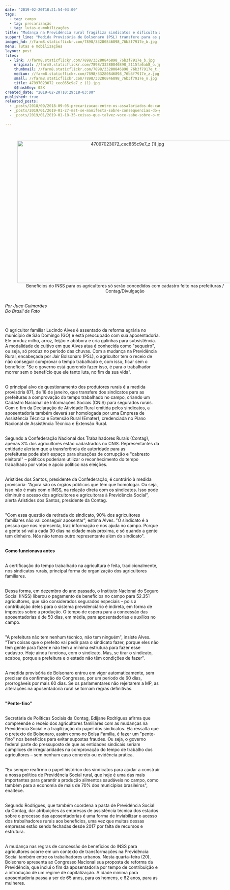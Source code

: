 ```yaml
---
date: "2019-02-20T10:21:54-03:00"
tags:
  - tag: campo
  - tag: precarização
  - tag: lutas-e-mobilizações
title: "Mudança na Previdência rural fragiliza sindicatos e dificulta acesso à aposentadoria\n"
support_line: "Medida Provisória de Bolsonaro (PSL) transfere para as prefeituras a comprovação que era feita nos sindicatos rurais\n"
images_hd: //farm8.staticflickr.com/7898/33280846898_76b3f7917e_b.jpg
menu: lutas e mobilizações
layout: post
files:
  - link: //farm8.staticflickr.com/7898/33280846898_76b3f7917e_b.jpg
    original: //farm8.staticflickr.com/7898/33280846898_2115fa6ab8_o.jpg
    thumbnail: //farm8.staticflickr.com/7898/33280846898_76b3f7917e_t.jpg
    medium: //farm8.staticflickr.com/7898/33280846898_76b3f7917e_z.jpg
    small: //farm8.staticflickr.com/7898/33280846898_76b3f7917e_n.jpg
    title: 47097023072_cec865c9e7_z (1).jpg
    $$hashKey: 02X
created_date: "2019-02-20T10:29:18-03:00"
published: true
releated_posts:
  - _posts/2018/09/2018-09-05-precarizacao-entre-os-assalariados-do-campo-uma-disparidade-historica.md
  - _posts/2019/01/2019-01-27-mst-se-manifesta-sobre-consequencias-do-governo-bolsonaro.md
  - _posts/2019/01/2019-01-18-35-coisas-que-talvez-voce-sabe-sobre-o-mst.md

---
```

<div class="author" itemprop="author" rel="author" style="box-sizing: border-box; margin: 0px; padding: 0px; border: 0px; font-variant-numeric: normal; font-variant-east-asian: normal; font-stretch: normal; font-size: 1rem; line-height: normal; font-family: Merriweather, &quot;Times New Roman&quot;; vertical-align: baseline; color: rgb(26, 26, 26);">&nbsp;</div>

<div itemprop="author" rel="author">
<div style="text-align:center">
<figure class="image" style="display:inline-block"><img alt="47097023072_cec865c9e7_z (1).jpg" height="462" src="//farm8.staticflickr.com/7898/33280846898_76b3f7917e_b.jpg" width="700" />
<figcaption>Benef&iacute;cios do INSS para os agricultores s&oacute; ser&atilde;o concedidos com cadastro feito nas prefeituras / Contag/Divulga&ccedil;&atilde;o</figcaption>
</figure>
</div>
</div>

<div itemprop="author" rel="author">&nbsp;</div>

<div itemprop="author" rel="author"><em>Por Juca Guimar&atilde;es<br />
Do Brasil de Fato&nbsp;</em></div>

<p>&nbsp;</p>

<p>O agricultor familiar Lucindo Alves &eacute; assentado da reforma agr&aacute;ria no munic&iacute;pio de S&atilde;o Domingo (GO) e est&aacute; preocupado com sua aposentadoria. Ele&nbsp;produz milho, arroz,&nbsp;feij&atilde;o e ab&oacute;bora e cria galinhas para subsist&ecirc;ncia. A modalidade de cultivo em que Alves atua &eacute; conhecida como &quot;sequeiro&quot;, ou seja, s&oacute; produz no per&iacute;odo das chuvas. Com a mudan&ccedil;a&nbsp;na Previd&ecirc;ncia Rural, encabe&ccedil;ada por&nbsp;Jair Bolsonaro (PSL), o agricultor tem o receio de n&atilde;o conseguir comprovar o tempo trabalhado e, com isso, ficar sem o benef&iacute;cio: &quot;Se o governo est&aacute; querendo fazer isso, &eacute; para o trabalhador morrer sem o benef&iacute;cio que ele tanto luta, no fim da sua vida&quot;.</p>

<p><br />
O principal alvo de questionamento dos produtores rurais &eacute;&nbsp;a medida provis&oacute;ria 871, de 18 de janeiro, que&nbsp;transfere dos sindicatos para as prefeituras a comprova&ccedil;&atilde;o do tempo trabalhado no campo, criando&nbsp;um Cadastro Nacional de Informa&ccedil;&otilde;es Sociais (CNIS) para segurados rurais. Com o fim da Declara&ccedil;&atilde;o de Atividade Rural emitida pelos sindicatos, a aposentadoria tamb&eacute;m dever&aacute;&nbsp;ser homologada por uma Empresa de Assist&ecirc;ncia T&eacute;cnica e Extens&atilde;o Rural (Emater), credenciada no Plano Nacional de Assist&ecirc;ncia T&eacute;cnica e Extens&atilde;o Rural.</p>

<p><br />
Segundo a Confedera&ccedil;&atilde;o Nacional dos Trabalhadores Rurais (Contag), apenas 3% dos agricultores est&atilde;o cadastrados no CNIS. Representantes da entidade alertam&nbsp;que a&nbsp;transfer&ecirc;ncia de&nbsp;autoridade para as prefeituras&nbsp;pode abrir espa&ccedil;o para situa&ccedil;&otilde;es de corrup&ccedil;&atilde;o e &quot;cabresto eleitoral&quot; &ndash;&nbsp;pol&iacute;ticos poderiam&nbsp;utilizar o reconhecimento do tempo trabalhado&nbsp;por votos e apoio pol&iacute;tico nas elei&ccedil;&otilde;es.</p>

<p><br />
Aristides dos Santos, presidente da Confedera&ccedil;&atilde;o, &eacute; contr&aacute;rio &agrave; medida provis&oacute;ria: &ldquo;Agora s&atilde;o os &oacute;rg&atilde;os p&uacute;blicos que t&ecirc;m que homologar. Ou seja, isso n&atilde;o &eacute; mais com o INSS, na rela&ccedil;&atilde;o direta com os sindicatos. Isso pode diminuir o acesso dos agricultores e agricultoras &agrave; Previd&ecirc;ncia Social&rdquo;, alerta&nbsp;Aristides dos Santos, presidente da Contag.</p>

<p><br />
&quot;Com essa quest&atilde;o da retirada do sindicato, 90% dos agricultores familiares n&atilde;o vai conseguir aposentar&quot;, estima Alves. &quot;O sindicato &eacute; a pessoa que nos representa, traz informa&ccedil;&atilde;o e nos ajuda no campo. Porque a gente s&oacute; vai a cada 30 dias na cidade mais pr&oacute;xima, e s&oacute; quando a gente tem dinheiro. N&oacute;s n&atilde;o temos outro representante al&eacute;m do sindicato&quot;.</p>

<p><br />
<strong>Como funcionava antes</strong></p>

<p><br />
A&nbsp;certifica&ccedil;&atilde;o do tempo trabalhado na agricultura&nbsp;&eacute; feita, tradicionalmente, nos sindicatos rurais, principal forma de organiza&ccedil;&atilde;o dos agricultores familiares.</p>

<p><br />
Dessa forma, em dezembro do ano passado, o Instituto Nacional do Seguro Social (INSS) liberou o pagamento de benef&iacute;cios no campo para 52.351 agricultores, que s&atilde;o considerados segurados especiais &ndash; pois a contribui&ccedil;&atilde;o deles para o sistema previdenci&aacute;rio &eacute; indireta, em forma de impostos sobre a produ&ccedil;&atilde;o.&nbsp;O tempo de espera para a concess&atilde;o das aposentadorias &eacute; de 50 dias, em m&eacute;dia, para aposentadorias e aux&iacute;lios no campo.</p>

<p><br />
&quot;A prefeitura n&atilde;o tem nenhum t&eacute;cnico, n&atilde;o tem ningu&eacute;m&quot;, insiste Alves. &quot;Tem coisas que o prefeito vai pedir para o sindicato fazer, porque eles n&atilde;o tem gente para fazer e n&atilde;o tem a m&iacute;nima estrutura para fazer esse cadastro. Hoje ainda funciona, com o sindicato. Mas, se tirar o sindicato, acabou, porque a prefeitura e o estado n&atilde;o t&ecirc;m condi&ccedil;&otilde;es de fazer&quot;.&nbsp;</p>

<p><br />
A medida provis&oacute;ria de Bolsonaro&nbsp;entrou&nbsp;em vigor automaticamente, sem precisar da confirma&ccedil;&atilde;o do Congresso, por um per&iacute;odo de 60 dias, prorrog&aacute;veis por mais 60 dias.&nbsp;Se os parlamentares n&atilde;o rejeitarem a MP, as altera&ccedil;&otilde;es na aposentadoria rural se tornam regras definitivas.</p>

<p><br />
<strong>&quot;Pente-fino&quot;</strong></p>

<p><br />
Secret&aacute;ria de Pol&iacute;ticas Sociais da Contag, Edijane Rodrigues afirma que compreende o receio dos agricultores familiares com as mudan&ccedil;as na Previd&ecirc;ncia Social e a fragiliza&ccedil;&atilde;o do papel dos sindicatos. Ela ressalta que o pretexto de Bolsonaro, assim como no Bolsa Fam&iacute;lia, &eacute; fazer um &quot;pente-fino&quot; nos benef&iacute;cios para evitar supostas fraudes. Ou seja, o governo federal parte do pressuposto de que as entidades sindicais seriam c&uacute;mplices de irregularidades na comprova&ccedil;&atilde;o do tempo de trabalho dos agricultores &ndash; sem nenhum caso concreto ou evid&ecirc;ncia pr&aacute;tica.</p>

<p><br />
&quot;Eu sempre reafirmo o papel hist&oacute;rico dos sindicatos para ajudar a construir a nossa pol&iacute;tica de Previd&ecirc;ncia Social rural, que hoje &eacute; uma das mais importantes para garantir a produ&ccedil;&atilde;o alimentos saud&aacute;veis no campo, como tamb&eacute;m para a economia de mais de 70% dos munic&iacute;pios brasileiros&quot;, enaltece.</p>

<p><br />
Segundo Rodrigues, que tamb&eacute;m coordena a pasta de Previd&ecirc;ncia Social da Contag, dar atribui&ccedil;&otilde;es &agrave;s empresas de assist&ecirc;ncia t&eacute;cnica dos estados sobre o processo das aposentadorias &eacute; uma forma de inviabilizar o acesso dos trabalhadores rurais aos benef&iacute;cios, uma vez que muitas dessas empresas est&atilde;o sendo fechadas desde 2017 por falta de recursos e estrutura.</p>

<p><br />
A mudan&ccedil;a nas regras de concess&atilde;o de benef&iacute;cios do INSS para agricultores ocorre em um contexto de transforma&ccedil;&otilde;es na Previd&ecirc;ncia Social tamb&eacute;m entre os trabalhadores urbanos. Nesta quarta-feira (20), Bolsonaro apresenta ao Congresso Nacional sua proposta de reforma da Previd&ecirc;ncia, que inclui o fim da aposentadoria por tempo de contribui&ccedil;&atilde;o e a introdu&ccedil;&atilde;o de um regime de capitaliza&ccedil;&atilde;o. A idade m&iacute;nima para aposentadoria passa a ser de 65 anos, para os homens, e 62 anos, para as mulheres.</p>
